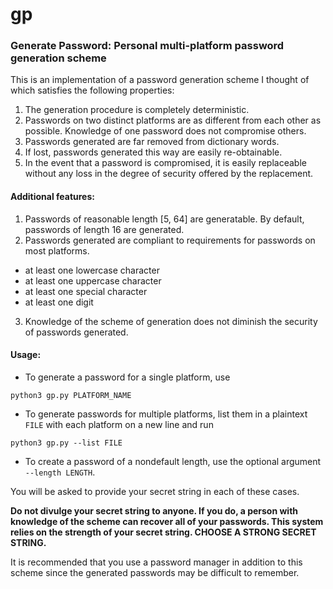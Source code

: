 # gp
### Generate Password: Personal multi-platform password generation scheme

This is an implementation of a password generation scheme I thought of which satisfies the following properties:
1) The generation procedure is completely deterministic.
2) Passwords on two distinct platforms are as different from each other as possible. Knowledge of one password does not compromise others.
3) Passwords generated are far removed from dictionary words.
4) If lost, passwords generated this way are easily re-obtainable.
5) In the event that a password is compromised, it is easily replaceable without any loss in the degree of security offered by the replacement.

#### Additional features:
1) Passwords of reasonable length [5, 64] are generatable. By default, passwords of length 16 are generated.
2) Passwords generated are compliant to requirements for passwords on most platforms.
* at least one lowercase character
* at least one uppercase character
* at least one special character
* at least one digit
3) Knowledge of the scheme of generation does not diminish the security of passwords generated.

#### Usage:
* To generate a password for a single platform, use
```
python3 gp.py PLATFORM_NAME
```
* To generate passwords for multiple platforms, list them in a plaintext `FILE` with each platform on a new line and run
```
python3 gp.py --list FILE
```
* To create a password of a nondefault length, use the optional argument `--length LENGTH`.

You will be asked to provide your secret string in each of these cases. 

**Do not divulge your secret string to anyone. If you do, a person with knowledge of the scheme can recover all of your passwords. This system relies on the strength of your secret string. CHOOSE A STRONG SECRET STRING.**

It is recommended that you use a password manager in addition to this scheme since the generated passwords may be difficult to remember.

